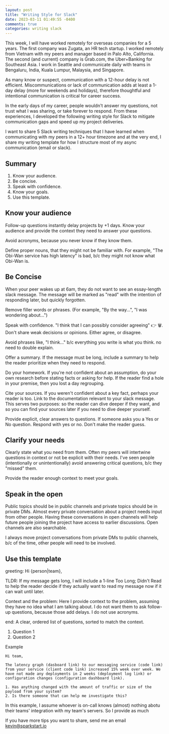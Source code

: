 ```yaml
---
layout: post
title: "Writing Style for Slack"
date: 2023-03-11 01:49:55 -0400
comments: true
categories: writing slack
---
```


This week, I will have worked remotely for overseas companies for a 5 years. The first company was Zugata, an HR tech startup. I worked remotely from Vietnam with my peers and manager based in Palo Alto, California. The second (and current) company is Grab.com, the Uber+Banking for Southeast Asia. I work in Seattle and communicate daily with teams in Bengaluru, India, Kuala Lumpur, Malaysia, and Singapore.


As many know or suspect, communication with a 12-hour delay is not efficient. Miscommunications or lack of communication adds at least a 1-day delay (more for weekends and holidays), therefore thoughtful and intentional communication is critical for career success.


In the early days of my career, people wouldn't answer my questions, not trust what I was sharing, or take forever to respond. From these experiences, I developed the following writing style for Slack to mitigate communication gaps and speed up my project deliveries.


I want to share 5 Slack writing techniques that I have learned when communicating with my peers in a 12+ hour timezone and at the very end, I share my writing template for how I structure most of my async communication (email or slack).


##  Summary

1. Know your audience.
2. Be concise.
3. Speak with confidence.
4. Know your goals.
5. Use this template.


## Know your audience


Follow-up questions instantly delay projects by +1 days. Know your audience and provide the context they need to answer your questions.


Avoid acronyms, because you never know if they know them.


Define proper nouns, that they might not be familiar with. For example, "The Obi-Wan service has high latency" is bad, b/c they might not know what Obi-Wan is.


## Be Concise


When your peer wakes up at 6am, they do not want to see an essay-length slack message. The message will be marked as "read" with the intention of responding later, but quickly forgotten.


Remove filler words or phrases. (For example, "By the way...", "I was wondering about...")


Speak with confidence. "I think that I can possibly consider agreeing" 👉 🗑️. Don't share weak decisions or opinions. Either agree, or disagree.


Avoid phrases like, "I think..." b/c everything you write is what you think. no need to double explain.


Offer a summary. If the message must be long, include a summary to help the reader prioritize when they need to respond.


Do your homework. If you're not confident about an assumption, do your own research before stating facts or asking for help. If the reader find a hole in your premise, then you lost a day regrouping.


Cite your sources. If you weren't confident about a key fact, perhaps your reader is too. Link to the documentation relevant to your slack message. This serves two purposes: so the reader can dive deeper if they want, and so you can find your sources later if you need to dive deeper yourself.


Provide explicit, clear answers to questions. If someone asks you a Yes or No question. Respond with yes or no. Don't make the reader guess.


## Clarify your needs

Clearly state what you need from them. Often my peers will intertwine questions in context or not be explicit with their needs. I've seen people (intentionally or unintentionally) avoid answering critical questions, b/c they "missed" them.

Provide the reader enough context to meet your goals.

## Speak in the open


Public topics should be in public channels and private topics should be in private DMs. Almost every private conversation about a project needs input from other people. Having these conversations in open channels will help future people joining the project have access to earlier discussions. Open channels are also searchable. 

I always move project conversations from private DMs to public channels, b/c of the time, other people will need to be involved.


## Use this template


greeting: Hi {person|team},


TLDR: If my message gets long, I will include a 1-line Too Long; Didn't Read to help the reader decide if they actually want to read my message now if it can wait until later.


Context and the problem: Here I provide context to the problem, assuming they have no idea what I am talking about. I do not want them to ask follow-up questions, because those add delays. I do not use acronyms.


end: A clear, ordered list of questions, sorted to match the context.
1. Question 1
2. Question 2

Example

```
Hi team,

The latency graph (dasboard link) to our messaging service (code link) from your service (client code link) increased 15% week over week. We have not made any deployments in 2 weeks (deployment log link) or configuration changes (configuration dashboard link).

1. Has anything changed with the amount of traffic or size of the payload from your system?
2. Is there someone that can help me investigate this?
```

In this example, I assume whoever is on-call knows (almost) nothing abotu their teams' integration with my team's servers. So I provide as much 

If you have more tips you want to share, send me an email kevin@sparkstart.io